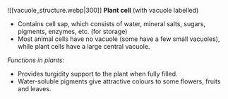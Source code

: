 ![[vacuole_structure.webp|300]]    **Plant cell** (with vacuole labelled)

- Contains cell sap, which consists of water, mineral salts, sugars, pigments, enzymes, etc. (for storage)
- Most animal cells have no vacuole (some have a few small vacuoles), while plant cells have a large central vacuole.

*Functions in plants*:
- Provides turgidity support to the plant when fully filled.
- Water-soluble pigments give attractive colours to some flowers, fruits and leaves.
